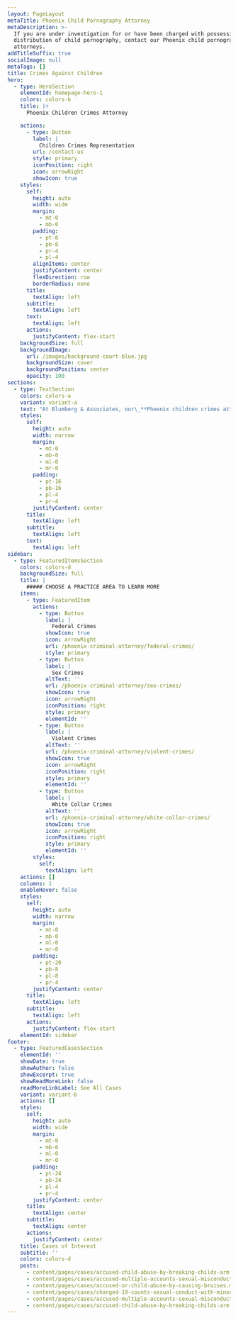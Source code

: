```yaml
---
layout: PageLayout
metaTitle: Phoenix Child Pornography Attorney
metaDescription: >-
  If you are under investigation for or have been charged with possession or
  distribution of child pornography, contact our Phoenix child pornography
  attorneys.
addTitleSuffix: true
socialImage: null
metaTags: []
title: Crimes Against Children
hero:
  - type: HeroSection
    elementId: homepage-hero-1
    colors: colors-b
    title: |+
      Phoenix Children Crimes Attorney

    actions:
      - type: Button
        label: |
          Children Crimes Representation
        url: /contact-us
        style: primary
        iconPosition: right
        icon: arrowRight
        showIcon: true
    styles:
      self:
        height: auto
        width: wide
        margin:
          - mt-0
          - mb-0
        padding:
          - pt-8
          - pb-8
          - pr-4
          - pl-4
        alignItems: center
        justifyContent: center
        flexDirection: row
        borderRadius: none
      title:
        textAlign: left
      subtitle:
        textAlign: left
      text:
        textAlign: left
      actions:
        justifyContent: flex-start
    backgroundSize: full
    backgroundImage:
      url: /images/background-court-blue.jpg
      backgroundSize: cover
      backgroundPosition: center
      opacity: 100
sections:
  - type: TextSection
    colors: colors-a
    variant: variant-a
    text: "At Blumberg & Associates, our\_**Phoenix children crimes attorneys**\_are committed to defending people throughout Arizona who are charged with dangerous crimes against children. Dangerous crimes against children are those sex offenses that are committed against children under the age of 15 years old. Typical dangerous crimes against children include:\n\n*   **Sexual Conduct with a Minor**\_(some penetration or what is known as “manual masturbatory conduct”), and\n\n*   **Molestation of a Child**\_(the direct or indirect touching of a child under the age of 15 for sexual interest)\n\n*   **Sexual Exploitation of a Minor**\_(possession or distribution of child porn)\n\nIt should be noted that child molestation includes direct or indirect touching over a child’s clothing. Additionally, if a child is forced to touch the adult in a private part over the adult’s clothing, for sexual interest, the molestation has occurred.\n\n## SENTENCING IN DANGEROUS CRIMES AGAINST CHILDREN\n\nThe most severe portion of the Arizona’s mandatory sentencing laws concerns Dangerous Crimes against Children.\n\n**Sentencing – Sexual Conduct with a Minor**\n\nSexual Conduct with a Minor is the most severe crime with which a person can be charged in the State of Arizona, short of Murder in the First Degree. The sentence for one count of Sexual Conduct with a Minor under the age of 15 is a minimum of 13 years, a presumptive term of 20 years and an aggravated term of 27 years. All of the terms of imprisonment must be served day for day: there is no early release provision.\n\nThe Arizona Revised Statutes pertaining to sentencing for Sexual Conduct with a Minor also provide that the term of imprisonment must be served consecutively to any other sentence for any other offense committed at any time. Consequently, if a person is on parole when sentenced, or is sentenced to other criminal acts during the same trial, none of the offenses may run concurrently, or at the same time as, the imprisonment for any other offense.\n\nThere is no probation eligibility for the crimes of Sexual Conduct with a Minor or Sexual Molestation.\n\n**Sentencing – Molestation**\n\nOne count of Molestation is punishable by a minimum of 10 years, a presumptive term of 17 years and a maximum of 24 years in prison. The term of imprisonment must be served day for day: there is no provision for early release.\n\n## PROBATION IN DANGEROUS CRIMES AGAINST CHILDREN CASES\n\nUnder the right circumstances, a person charged with a Dangerous Crimes against Children offense can have the charge reduced to an “attempt” of one of these crimes, which may make them probation eligible. On occasion, the County Attorney’s Office will stipulate to probation, but more often, they will give a person a “no agreements” plea, in which case the individual’s attorney must advocate before the Court for probation for one’s client.\n\n## EXPERTS IN ARIZONA DANGEROUS CRIMES AGAINST CHILDREN CASES\n\nWhen you retain an Arizona sexual offense lawyer to represent you in a Dangerous Crimes Against Children case, the lawyer must be familiar with the use of experts. Expert testimony is very important in\_*defending dangerous crimes against children charges*, particularly with respect to a syndrome known as the Child Sexual Abuse Accommodation Syndrome (CSAAS). The State often utilizes an expert to testify about a variety of theories stemming from this syndrome, including so-called “characteristics” of sex offenders and the so-called “victim cycle”. At Blumberg & Associates, through our years of criminal defense experience, we have developed relationships with some of the best and most distinguished criminal defense experts in the country.\n\nFor more information about sex offenses and some recent case, please visit our Sex Offenses Practice Center and Recent Results page.\n\n## CONTACT OUR DANGEROUS CRIMES AGAINST CHILDREN DEFENSE ATTORNEYS\n\nOur Arizona attorneys routinely provide legal advice and representation to people charged with dangerous crimes against children. We represent clients from across the state of Arizona including Maricopa County, Yavapai County, Coconino County, Pinal County, and the cities of Phoenix, Mesa, Peoria, Tempe, Scottsdale, Prescott, Tucson, and Flagstaff.\n\nIf you have been charged with a dangerous crime against a child, please contact Blumberg & Associates. When your future is on the line, you need an Arizona sexual offense law firm where skill and experience are more than just a slogan.\n"
    styles:
      self:
        height: auto
        width: narrow
        margin:
          - mt-0
          - mb-0
          - ml-0
          - mr-0
        padding:
          - pt-16
          - pb-16
          - pl-4
          - pr-4
        justifyContent: center
      title:
        textAlign: left
      subtitle:
        textAlign: left
      text:
        textAlign: left
sidebar:
  - type: FeaturedItemsSection
    colors: colors-d
    backgroundSize: full
    title: |
      ##### CHOOSE A PRACTICE AREA TO LEARN MORE
    items:
      - type: FeaturedItem
        actions:
          - type: Button
            label: |
              Federal Crimes
            showIcon: true
            icon: arrowRight
            url: /phoenix-criminal-attorney/federal-crimes/
            style: primary
          - type: Button
            label: |
              Sex Crimes
            altText: ''
            url: /phoenix-criminal-attorney/sex-crimes/
            showIcon: true
            icon: arrowRight
            iconPosition: right
            style: primary
            elementId: ''
          - type: Button
            label: |
              Violent Crimes
            altText: ''
            url: /phoenix-criminal-attorney/violent-crimes/
            showIcon: true
            icon: arrowRight
            iconPosition: right
            style: primary
            elementId: ''
          - type: Button
            label: |
              White Collar Crimes
            altText: ''
            url: /phoenix-criminal-attorney/white-collar-crimes/
            showIcon: true
            icon: arrowRight
            iconPosition: right
            style: primary
            elementId: ''
        styles:
          self:
            textAlign: left
    actions: []
    columns: 1
    enableHover: false
    styles:
      self:
        height: auto
        width: narrow
        margin:
          - mt-0
          - mb-0
          - ml-0
          - mr-0
        padding:
          - pt-20
          - pb-8
          - pl-8
          - pr-4
        justifyContent: center
      title:
        textAlign: left
      subtitle:
        textAlign: left
      actions:
        justifyContent: flex-start
    elementId: sidebar
footer:
  - type: FeaturedCasesSection
    elementId: ''
    showDate: true
    showAuthor: false
    showExcerpt: true
    showReadMoreLink: false
    readMoreLinkLabel: See All Cases
    variant: variant-b
    actions: []
    styles:
      self:
        height: auto
        width: wide
        margin:
          - mt-0
          - mb-0
          - ml-0
          - mr-0
        padding:
          - pt-24
          - pb-24
          - pl-4
          - pr-4
        justifyContent: center
      title:
        textAlign: center
      subtitle:
        textAlign: center
      actions:
        justifyContent: center
    title: Cases of Interest
    subtitle: ''
    colors: colors-d
    posts:
      - content/pages/cases/accused-child-abuse-by-breaking-childs-arm.md
      - content/pages/cases/accused-multiple-accounts-sexual-misconduct.md
      - content/pages/cases/accused-or-child-abuse-by-causing-bruises.md
      - content/pages/cases/charged-19-counts-sexual-conduct-with-minor.md
      - content/pages/cases/accused-multiple-accounts-sexual-misconduct.md
      - content/pages/cases/accused-child-abuse-by-breaking-childs-arm.md
---
```

